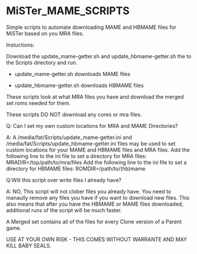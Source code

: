 # MiSTer_MAME_SCRIPTS
Simple scripts to automate downloading MAME and HBMAME files for MiSTer based on you MRA files.

Instuctions: 

Download the update_mame-getter.sh and update_hbmame-getter.sh the to the Scripts directory and run.

* update_mame-getter.sh downloads MAME files

* update_hbmame-getter.sh downloads HBMAME files

These scripts look at what MRA files you have and download the merged set roms needed for them. 

These scripts DO NOT download any cores or mra files. 


Q: Can I set my own custom locations for MRA and MAME Directories? 

A: A /media/fat/Scripts/update_mame-getter.ini and /media/fat/Scripts/update_hbmame-getter.ini files may be used to set custom locations for your MAME and HBMAME files and MRA files.
Add the following line to the ini file to set a directory for MRA files: MRADIR=/top/path/to/mra/files
Add the following line to the ini file to set a directory for HBMAME files: ROMDIR=/path/to/(hb)mame

Q:Will this script over write files I already have?

A: NO, This script will not clober files you already have. You need to manaully remove any files you have if you want to download new files. This also means that after you have the HBMAME or MAME files downloaded, additional runs of the script will be much faster.

A Merged set contains all of the files for every Clone version of a Parent game.

USE AT YOUR OWN RISK - THIS COMES WITHOUT WARRANTE AND MAY KILL BABY SEALS.
